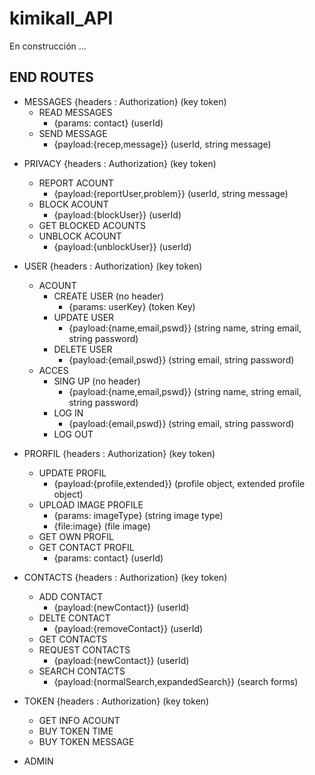 # kimikall_API
En construcción ...

## END ROUTES

- MESSAGES {headers : Authorization} (key token)
    - READ MESSAGES
        - {params: contact} (userId)
    + SEND MESSAGE
        - {payload:{recep,message}} (userId, string message)
    
* PRIVACY {headers : Authorization} (key token)
    - REPORT ACOUNT
        - {payload:{reportUser,problem}} (userId, string message)
    * BLOCK ACOUNT
        - {payload:{blockUser}} (userId)
    * GET BLOCKED ACOUNTS
    + UNBLOCK ACOUNT
        - {payload:{unblockUser}} (userId)

* USER {headers : Authorization} (key token)
    - ACOUNT
        - CREATE USER (no header)
            - {params: userKey} (token Key)
        * UPDATE USER
            - {payload:{name,email,pswd}} (string name, string email, string password)
        + DELETE USER
            - {payload:{email,pswd}} (string email, string password)
    + ACCES
        - SING UP (no header)
            - {payload:{name,email,pswd}} (string name, string email, string password)
        * LOG IN
            - {payload:{email,pswd}} (string email, string password)
        + LOG OUT

* PRORFIL {headers : Authorization} (key token)
    - UPDATE PROFIL
        - {payload:{profile,extended}} (profile object, extended profile object)
    * UPLOAD IMAGE PROFILE
        - {params: imageType} (string image type)
        + {file:image} (file image)
    * GET OWN PROFIL
    + GET CONTACT PROFIL
        - {params: contact} (userId)

* CONTACTS {headers : Authorization} (key token)
    - ADD CONTACT 
        - {payload:{newContact}} (userId)
    * DELTE CONTACT
        - {payload:{removeContact}} (userId)
    * GET CONTACTS
    * REQUEST CONTACTS
        - {payload:{newContact}} (userId)
    + SEARCH CONTACTS
        - {payload:{normalSearch,expandedSearch}} (search forms)

* TOKEN {headers : Authorization} (key token)
    - GET INFO ACOUNT
    * BUY TOKEN TIME
    + BUY TOKEN MESSAGE

+ ADMIN
